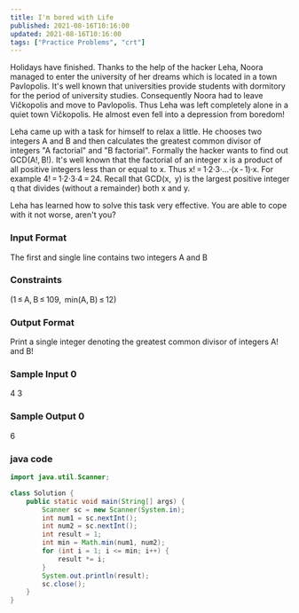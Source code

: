 ```yaml
---
title: I'm bored with Life
published: 2021-08-16T10:16:00
updated: 2021-08-16T10:16:00
tags: ["Practice Problems", "crt"]
---
```


Holidays have finished. Thanks to the help of the hacker Leha, Noora
managed to enter the university of her dreams which is located in a town
Pavlopolis. It's well known that universities provide students with
dormitory for the period of university studies. Consequently Noora had to
leave Vičkopolis and move to Pavlopolis. Thus Leha was left completely
alone in a quiet town Vičkopolis. He almost even fell into a depression
from boredom!

Leha came up with a task for himself to relax a little. He chooses two
integers A and B and then calculates the greatest common divisor of
integers "A factorial" and "B factorial". Formally the hacker wants to
find out GCD(A!, B!). It's well known that the factorial of an integer x
is a product of all positive integers less than or equal to x. Thus
x! = 1·2·3·...·(x - 1)·x. For example 4! = 1·2·3·4 = 24. Recall that GCD(x,
 y) is the largest positive integer q that divides (without a remainder)
both x and y.

Leha has learned how to solve this task very effective. You are able to
cope with it not worse, aren't you?

### Input Format

The first and single line contains two integers A and B

### Constraints

(1 ≤ A, B ≤ 109,  min(A, B) ≤ 12)

### Output Format

Print a single integer denoting the greatest common divisor of integers A!
and B!

### Sample Input 0

4 3

### Sample Output 0

6

### java code

```java
import java.util.Scanner;

class Solution {
    public static void main(String[] args) {
        Scanner sc = new Scanner(System.in);
        int num1 = sc.nextInt();
        int num2 = sc.nextInt();
        int result = 1;
        int min = Math.min(num1, num2);
        for (int i = 1; i <= min; i++) {
            result *= i;
        }
        System.out.println(result);
        sc.close();
    }
}
```
